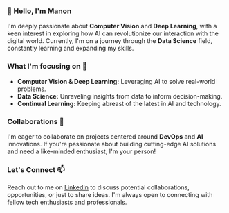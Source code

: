 ### 👋 Hello, I'm Manon

I'm deeply passionate about **Computer Vision** and **Deep Learning**, with a keen interest in exploring how AI can revolutionize our interaction with the digital world. Currently, I'm on a journey through the **Data Science** field, constantly learning and expanding my skills.

### What I'm focusing on 👀

- **Computer Vision & Deep Learning:** Leveraging AI to solve real-world problems.
- **Data Science:** Unraveling insights from data to inform decision-making.
- **Continual Learning:** Keeping abreast of the latest in AI and technology.

### Collaborations 💞️

I'm eager to collaborate on projects centered around **DevOps** and **AI** innovations. If you're passionate about building cutting-edge AI solutions and need a like-minded enthusiast, I'm your person!

### Let's Connect 📫

Reach out to me on [LinkedIn](https://www.linkedin.com/public-profile/settings?lipi=urn%3Ali%3Apage%3Ad_flagship3_profile_self_edit_contact-info%3Bv1U9FgrGSFuGrairUQQ31w%3D%3D) to discuss potential collaborations, opportunities, or just to share ideas. I'm always open to connecting with fellow tech enthusiasts and professionals.

<!---
ManonYa09/ManonYa09 is a ✨ special ✨ repository because its `README.md` (this file) appears on your GitHub profile.
You can click the Preview link to take a look at your changes.
--->
